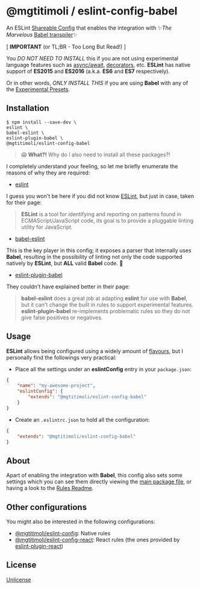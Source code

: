 # @mgtitimoli / eslint-config-babel

An ESLint [Shareable Config](https://eslint.org/docs/developer-guide/shareable-configs) that enables the integration with :sparkles:*The Marvelous* [Babel transpiler](https://babeljs.io/):sparkles:

[ **IMPORTANT** (or TL;BR - Too Long But Read!) ]

You *DO NOT NEED TO INSTALL* this if you are not using experimental language features such as [async/await](https://tc39.github.io/ecmascript-asyncawait), [decorators](https://github.com/wycats/javascript-decorators), etc. **ESLint** has native support of **ES2015** and **ES2016** (a.k.a. **ES6** and **ES7** respectively).

Or in other words, *ONLY INSTALL THIS* if you are using **Babel** with any of the [Experimental Presets](https://babeljs.io/docs/plugins/#stage-x-experimental-presets-).

## Installation

```
$ npm install --save-dev \
eslint \
babel-eslint \
eslint-plugin-babel \
@mgtitimoli/eslint-config-babel
```

> :scream: **What?!** Why do I also need to install all these packages?!

I completely understand your feeling, so let me briefly enumerate the reasons of why they are required:

- [eslint](https://github.com/eslint/eslint)

I guess you won't be here if you did not know [ESLint](http://eslint.org), but just in case, taken for their page:

> **ESLint** is a tool for identifying and reporting on patterns found in ECMAScript/JavaScript code, its goal is to provide a pluggable linting utility for JavaScript.

- [babel-eslint](https://github.com/babel/babel-eslint)

This is the key player in this config; it exposes a parser that internally uses **Babel**, resulting in the possibility of linting not only the code supported natively by **ESLint**, but **ALL** valid **Babel** code. :clap:

- [eslint-plugin-babel](https://github.com/babel/eslint-plugin-babel)

They couldn't have explained better in their page:

> **babel-eslint** does a great job at adapting **eslint** for use with **Babel**, but it can't change the built in rules to support experimental features. **eslint-plugin-babel** re-implements problematic rules so they do not give false positives or negatives.

## Usage

**ESLint** allows being configured using a widely amount of [flavours](http://eslint.org/docs/user-guide/configuring#configuration-file-formats), but I personally find the followings very practical:

* Place all the settings under an **eslintConfig** entry in your `package.json`:

```json
{
    "name": "my-awesome-project",
    "eslintConfig": {
        "extends": "@mgtitimoli/eslint-config-babel"
    }
}
```

* Create an `.eslintrc.json` to hold all the configuration:

```json
{
    "extends": "@mgtitimoli/eslint-config-babel"
}
```

## About

Apart of enabling the integration with **Babel**, this config also sets some settings which you can see them directly viewing the [main package file](./index.js), or having a look to the [Rules Readme](./RULES.md).

## Other configurations

You might also be interested in the following configurations:

- [@mgtitimoli/eslint-config](https://github.com/mgtitimoli/eslint-config): Native rules
- [@mgtitimoli/eslint-config-react](https://github.com/mgtitimoli/eslint-config-react): React rules (the ones provided by [eslint-plugin-react](https://github.com/yannickcr/eslint-plugin-react))

## License

[Unlicense](http://unlicense.org)

